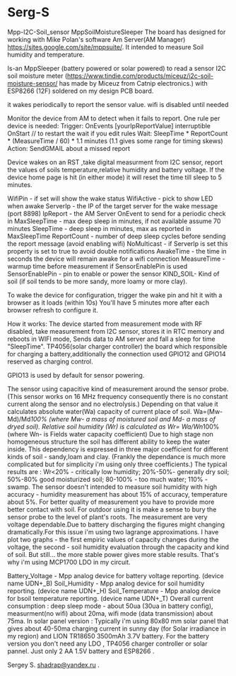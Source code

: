 # Serg-S
Mpp-I2C-Soil_sensor
MppSoilMoistureSleeper
The board has designed for working with Mike Polan's software Am Server(AM Manager) https://sites.google.com/site/mppsuite/.
It intended to measure Soil humidity and temperature.

 Is-an MppSleeper (battery powered or solar powered) to read a sensor I2C soil moisture meter (https://www.tindie.com/products/miceuz/i2c-soil-moisture-sensor/  has made by Miceuz from Catnip electronics.) with ESP8266 (12F) soldered on my design PCB board.
 
 it wakes periodically to report the sensor value.
 wifi is disabled until needed


 Monitor the device from AM to detect when it fails to report.  One rule per device is needed:
 Trigger:  OnEvents [yourIpReportValue] interruptible
 OnStart // to restart the wait if you edit rules
 Wait: SleepTime * ReportCount * (MeasureTime / 60) * 1.1 minutes (1.1 gives some range for timing skews)
 Action:  SendGMAIL about a missed report


Device wakes on an RST ,take digital measurment from I2C sensor, report the values of soils temperature,relative humidity and battery voltage.
 If the device home page is hit (in either mode) it will reset the time till sleep to 5 minutes.

 WifiPin - if set will show the wake status
 WifiActive - pick to show LED when awake
 ServerIp - the IP of the target server for the wake message (port 8898)
 IpReport - the AM Server OnEvent to send for a periodic check in
 MaxSleepTime - max deep sleep in minutes, if not available assume 70 minutes
 SleepTime - deep sleep in minutes, max as reported in MaxSleepTime
 ReportCount - number of deep sleep cycles before sending the report message (avoid enabling wifi)
 NoMulticast - if ServerIp is set this property is set to true to avoid double notifications
 AwakeTime - the time in seconds the device will remain awake for a wifi connection
 MeasureTime - warmup time before measurement if SensorEnablePin is used
 SensorEnablePin - pin to enable or power the sensor
 KIND_SOIL- Kind of soil (if soil tends to be more sandy, more loamy or more clay). 
 
 To wake the device for configuration, trigger the wake pin and hit it with a browser as it loads (within 10s)
 You'll have 5 minutes more after each browser refresh to configure it.

How it works:
The device started from measurement mode with RF disabled, take measurement from I2C sensor, stores it in RTC memory and reboots in WIFI mode, 
Sends data to AM server and fall a sleep for time "SleepTime".
TP4056(solar charger controller) the board which responsible for charging a battery,additionally the connection used GPIO12 and GPIO14 reserved as charging control. 

GPIO13 is used by default for sensor powering.

The sensor using capacitive kind of measurement around the sensor probe.(This sensor works on 16 MHz frequency consequently there is no constant current along the sensor and no electrolysis.)
Depending on that value it calculates absolute water(Wa) capacity of current place of soil.
Wa=(Mw-Md)/Md*100% (where Mw- a mass of moistured soil and Md- a mass of dryed soil). Relative soil humidity (Wr) is calculated as Wr= Wa/Wn*100% (where Wn- is Fields water capacity coefficient)
Due to high stage non homogeneous structure the soil has different ability to keep the water inside. This dependency is expressed in three major coefficient for different kinds of soil - sandy,loam and clay.
(Frankly the dependance is much more complicated but for simplicity i'm using only three coefficients.)
The typical results are : Wr<20% - critically low humidity; 20%-50%- generally dry soil; 50%-80% good moisturized soil; 80-100% - too much water; 110% - swamp.
The sensor doesn't intended to measure soil humidity with high accuracy - humidity measurement has about 15% of accuracy, temperature about 5%.
For better quality of measurement you have to provide more better contact with soil. 
For outdoor using it is make a sense to bury the sensor probe to the level of plant's roots.
The measurement are very voltage dependable.Due to battery discharging the figures might changing dramatically.For this issue i'm using two lagrange approximations.
I have plot two graphs - the first empiric values of capacity changes during the voltage, the second - soil humidity evaluation through the capacity and kind of soil.
But still... the more stable power gives more stable results. That's why i'm using MCP1700 LDO in my circuit.

Battery_Voltage - Mpp analog device for battery voltage reporting. (device name UDN+_B)
Soil_Humidity -   Mpp analog device for soil humidity reporting. (device name UDN+_H)
Soil_Temperature  - Mpp analog device for bsoil temperature reporting. (device name UDN+_T)
 Overall current consumption : deep sleep mode - about 50ua (30ua in battery config), measurment(no wifi) about 20ma, wifi mode (data transmission) about 75ma.
 In solar panel version :
 Typically i'm using 80x80 mm solar panel that gives about 40-50ma charging current in sunny day (for Solar irradiance in my region) and LION TR18650 3500mAh 3.7V battery.
For the battery version you don't need any LDO , TP4056 charger controller or solar pannel. Just only 2 AA 1.5V battery and ESP8266 .

Sergey S. shadrap@yandex.ru .
